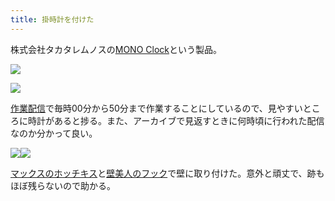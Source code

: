 ```yaml
---
title: 掛時計を付けた
---
```

株式会社タカタレムノスの[MONO Clock](https://www.amazon.co.jp/dp/B004UIT8BK)という製品。

![](https://lh6.googleusercontent.com/X7NS74FJyKUjnHycI37GHlWnloyyW3OY3YYptg-otz7h0d8gqjZwyRUxmEnHy4DunvZIRm_zRXB35UiUOoJG6R5sPtZEdDPLQlksseE_qs8hseAGOYoeRimzqHkKT_uD-YrlPI0EeQDDEephRQ)

![](https://lh6.googleusercontent.com/Wl8YdzB2Q-HwLVaD6AHTQSes8acI47pKlsLonutZqn6_kmljROjBptj049T9X2TRRYAYtp5_EHtkV-_O9Y11iMTqfncIvy1U8EMLz-e8TVKU9XA0fXFGwtiNoTuP-K7EDskSeQjd9-fAkEubsg)

[作業配信](https://www.youtube.com/channel/UC5s-KpSDGzxWPWNv94PnJHw)で毎時00分から50分まで作業することにしているので、見やすいところに時計があると捗る。また、アーカイブで見返すときに何時頃に行われた配信なのか分かって良い。

![](https://lh5.googleusercontent.com/vYmOeONPbz0CvQDWVzFs9kwtfAK4-9qlRfDd4bf19jhpuxYGCoUs95XKkS3D0pqlWt-sXpIin9Dn78WiJY0si612wghGyKNj_ZBP42xM1bE2FHW6P-Y4eJSFcTKgy_TpKVmRfqLQCs5gKw7b2Q)![](https://lh5.googleusercontent.com/377nA21514hXI0Ce_Dfwm_I2ftbR86G6JwnePPjLnekc19TOnOLYkw3w54jNfCD0f1qjDrfAf5sFdKGsYUt6AtnAxaqgWU-YcNyVzrN9wI5w5S0-h7iM2lxCJHi5o8Aqw4WKpOL-6FIrryLTYA)

[マックスのホッチキス](https://www.amazon.co.jp/dp/B000O9WRWG)と[壁美人のフック](https://www.amazon.co.jp/dp/B00CU78TDG)で壁に取り付けた。意外と頑丈で、跡もほぼ残らないので助かる。
